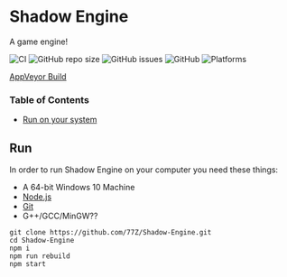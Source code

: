 # Shadow Engine

 A game engine!

![CI](https://ci.appveyor.com/api/projects/status/github/77Z/Shadow-Engine?branch=master&svg=true)
![GitHub repo size](https://img.shields.io/github/repo-size/77Z/Shadow-Engine)
![GitHub issues](https://img.shields.io/github/issues/77Z/Shadow-Engine)
![GitHub](https://img.shields.io/github/license/77Z/Shadow-Engine)
![Platforms](https://img.shields.io/badge/Platforms-Win-green)

[AppVeyor Build](https://ci.appveyor.com/project/77Z/Shadow-Engine)

### Table of Contents

- [Run on your system](https://github.com/77Z/Shadow-Engine#Run)


## Run

In order to run Shadow Engine on your computer you need these things:

- A 64-bit Windows 10 Machine
- [Node.js](https://nodejs.org "Node.js")
- [Git](https://git-scm.com/)
- G++/GCC/MinGW??
```
git clone https://github.com/77Z/Shadow-Engine.git
cd Shadow-Engine
npm i
npm run rebuild
npm start
```
